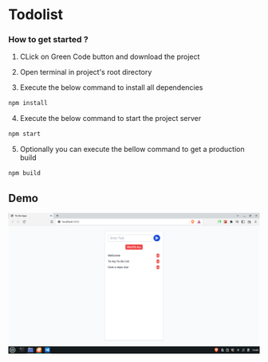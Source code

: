 # Todolist

### How to get started ?

1. CLick on Green Code button and download the project

2. Open terminal in project's root directory

3. Execute the below command to install all dependencies
```bash
npm install 
```

4. Execute the below command to start the project server
```bash
npm start
```

5. Optionally you can execute the bellow command to get a production build 
```bash
npm build
```

## Demo

![](/public/img.png)
